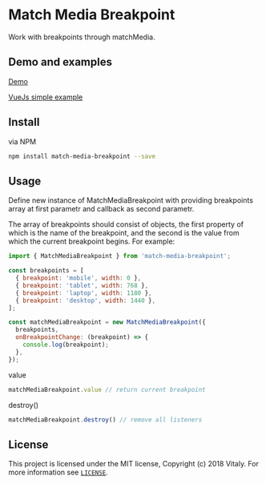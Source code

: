 # Match Media Breakpoint

Work with breakpoints through matchMedia.

## Demo and examples

[Demo](https://2wj64zzyln.codesandbox.io/)

[VueJs simple example](https://codesandbox.io/s/2wj64zzyln)

## Install

via NPM
```bash
npm install match-media-breakpoint --save
```

## Usage

Define new instance of MatchMediaBreakpoint with providing breakpoints array at first parametr and callback as second parametr.

The array of breakpoints should consist of objects, the first property of which is the name of the breakpoint, and the second is the value from which the current breakpoint begins. For example:

```javascript
import { MatchMediaBreakpoint } from 'match-media-breakpoint';

const breakpoints = [
  { breakpoint: 'mobile', width: 0 },
  { breakpoint: 'tablet', width: 768 },
  { breakpoint: 'laptop', width: 1180 },
  { breakpoint: 'desktop', width: 1440 },
];

const matchMediaBreakpoint = new MatchMediaBreakpoint({
  breakpoints, 
  onBreakpointChange: (breakpoint) => {
    console.log(breakpoint);
  },
});
```

value

```javascript
matchMediaBreakpoint.value // return current breakpoint
```

destroy()

```javascript
matchMediaBreakpoint.destroy() // remove all listeners
```

## License

This project is licensed under the MIT license, Copyright (c) 2018 Vitaly. For more information see [`LICENSE`](https://github.com/karambafe/match-media-breakpoint/blob/master/LICENSE).
